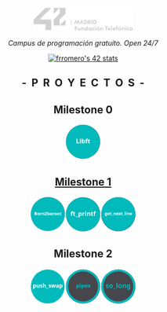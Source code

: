 <p align="center" width="100%">
    <a href="42_Madrid/42"><img width="40%" src="42_Madrid/img/logo5.png"></a> </p>
<p align="center" width="100%"><i>Campus de programación gratuito. Open 24/7 </i></p>
<p align="center" width="100%">
    <a href="42_Madrid/42"><img src="https://badge.mediaplus.ma/greenbinary/frromero?1337Badge=off&UM6P=off" alt="frromero's 42 stats" /></a></p>

<h2 align="center" width="100%"><b>-&nbsp;&nbsp;P&nbsp;&nbsp;R&nbsp;&nbsp;O&nbsp;&nbsp;Y&nbsp;&nbsp;E&nbsp;&nbsp;C&nbsp;&nbsp;T&nbsp;&nbsp;O&nbsp;&nbsp;S&nbsp;&nbsp;-</b></h2>

<h2 align="center">Milestone 0</h2>
<p align="center" width="100%"><a href="42_Madrid/0/"><img src="42_Madrid/img/0/libft.png" width="72" /></p>

<h2 align="center">Milestone 1</h2>
<p align="center" width="100%"><a href="42_Madrid/milestone_1/born2beroot"><img src="42_Madrid/img/milestone_1/born2beroot.png" width="72" /><a/><a href="42_Madrid/milestone_1/printf/"><img src="42_Madrid/img/milestone_1/ft_printf.png" width="72" /></a><a href="42_Madrid/milestone_1/get_next_line/"><img src="42_Madrid/img/milestone_1/get_next_line.png" width="72" /></a></p>
<h2 align="center">Milestone 2</h2>
<p align="center" width="100%"><a href="42_Madrid/milestone_2/push_swap/"><img src="42_Madrid/img/milestone_2/push_swap.png" width="72" /><a/><a href="42_Madrid/milestone_2/pipex_IN_PROGRESS/"><img src="42_Madrid/img/milestone_2/pipex.png" width="72" /><a/><a/><a href="42_Madrid/milestone_2/so_long/"><img src="42_Madrid/img/milestone_2/so_long_ico.png" width="72" /><a/></p>


